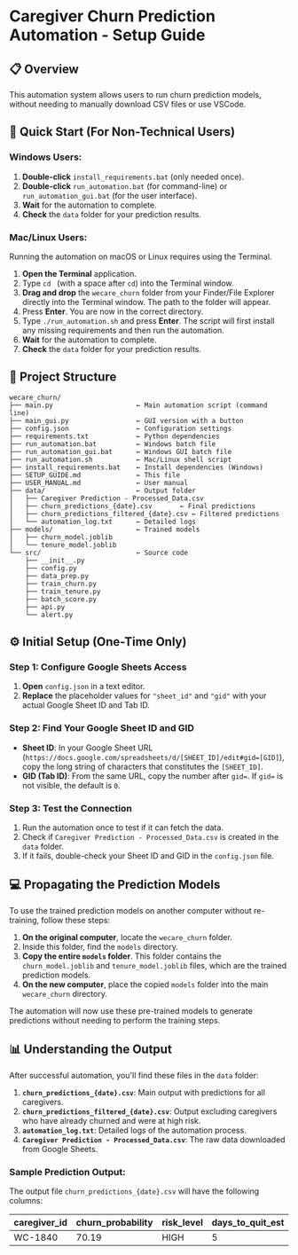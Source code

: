 
# Caregiver Churn Prediction Automation - Setup Guide

## 📋 Overview

This automation system allows users to run churn prediction models, without needing to manually download CSV files or use VSCode.

## 🚀 Quick Start (For Non-Technical Users)

### Windows Users:

1.  **Double-click** `install_requirements.bat` (only needed once).
2.  **Double-click** `run_automation.bat` (for command-line) or `run_automation_gui.bat` (for the user interface).
3.  **Wait** for the automation to complete.
4.  **Check** the `data` folder for your prediction results.

### Mac/Linux Users:

Running the automation on macOS or Linux requires using the Terminal.

1.  **Open the Terminal** application.
2.  Type ` cd  ` (with a space after `cd`) into the Terminal window.
3.  **Drag and drop** the `wecare_churn` folder from your Finder/File Explorer directly into the Terminal window. The path to the folder will appear.
4.  Press **Enter**. You are now in the correct directory.
5.  Type `./run_automation.sh` and press **Enter**. The script will first install any missing requirements and then run the automation.
6.  **Wait** for the automation to complete.
7.  **Check** the `data` folder for your prediction results.

## 📁 Project Structure

```
wecare_churn/
├── main.py                     ← Main automation script (command line)
├── main_gui.py                 ← GUI version with a button
├── config.json                 ← Configuration settings
├── requirements.txt            ← Python dependencies
├── run_automation.bat          ← Windows batch file
├── run_automation_gui.bat      ← Windows GUI batch file
├── run_automation.sh           ← Mac/Linux shell script
├── install_requirements.bat    ← Install dependencies (Windows)
├── SETUP_GUIDE.md              ← This file
├── USER_MANUAL.md              ← User manual
├── data/                       ← Output folder
│   ├── Caregiver Prediction - Processed_Data.csv
│   ├── churn_predictions_{date}.csv       ← Final predictions
│   ├── churn_predictions_filtered_{date}.csv ← Filtered predictions
│   └── automation_log.txt      ← Detailed logs
├── models/                     ← Trained models
│   ├── churn_model.joblib
│   └── tenure_model.joblib
└── src/                        ← Source code
    ├── __init__.py
    ├── config.py
    ├── data_prep.py
    ├── train_churn.py
    ├── train_tenure.py
    ├── batch_score.py
    ├── api.py
    └── alert.py
```

## ⚙️ Initial Setup (One-Time Only)

### Step 1: Configure Google Sheets Access

1.  **Open** `config.json` in a text editor.
2.  **Replace** the placeholder values for `"sheet_id"` and `"gid"` with your actual Google Sheet ID and Tab ID.

### Step 2: Find Your Google Sheet ID and GID

  * **Sheet ID**: In your Google Sheet URL (`https://docs.google.com/spreadsheets/d/[SHEET_ID]/edit#gid=[GID]`), copy the long string of characters that constitutes the `[SHEET_ID]`.
  * **GID (Tab ID)**: From the same URL, copy the number after `gid=`. If `gid=` is not visible, the default is `0`.

### Step 3: Test the Connection

1.  Run the automation once to test if it can fetch the data.
2.  Check if `Caregiver Prediction - Processed_Data.csv` is created in the `data` folder.
3.  If it fails, double-check your Sheet ID and GID in the `config.json` file.

## 💻 Propagating the Prediction Models

To use the trained prediction models on another computer without re-training, follow these steps:

1.  **On the original computer**, locate the `wecare_churn` folder.
2.  Inside this folder, find the `models` directory.
3.  **Copy the entire `models` folder**. This folder contains the `churn_model.joblib` and `tenure_model.joblib` files, which are the trained prediction models.
4.  **On the new computer**, place the copied `models` folder into the main `wecare_churn` directory.

The automation will now use these pre-trained models to generate predictions without needing to perform the training steps.

## 📊 Understanding the Output

After successful automation, you'll find these files in the `data` folder:

1.  **`churn_predictions_{date}.csv`**: Main output with predictions for all caregivers.
2.  **`churn_predictions_filtered_{date}.csv`**: Output excluding caregivers who have already churned and were at high risk.
3.  **`automation_log.txt`**: Detailed logs of the automation process.
4.  **`Caregiver Prediction - Processed_Data.csv`**: The raw data downloaded from Google Sheets.

### Sample Prediction Output:

The output file `churn_predictions_{date}.csv` will have the following columns:

| caregiver\_id | churn\_probability | risk\_level | days\_to\_quit\_est | estimated\_quit\_date |
| :--- | :--- | :--- | :--- | :--- |
| WC-1840 | 70.19 | HIGH | 5 | 2025-07-17 |